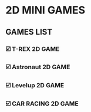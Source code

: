 # 2D MINI GAMES
## GAMES LIST
 ### ☑️ T-REX 2D GAME
 ### ☑️ Astronaut 2D GAME
 ### ☑️ Levelup 2D GAME  
 ### ☑️ CAR RACING 2D GAME 
